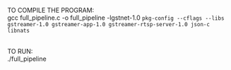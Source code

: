 TO COMPILE THE PROGRAM:<br>
gcc full_pipeline.c -o full_pipeline -lgstnet-1.0 `pkg-config --cflags --libs gstreamer-1.0 gstreamer-app-1.0 gstreamer-rtsp-server-1.0 json-c libnats`<br><br>

TO RUN:<br>
./full_pipeline
